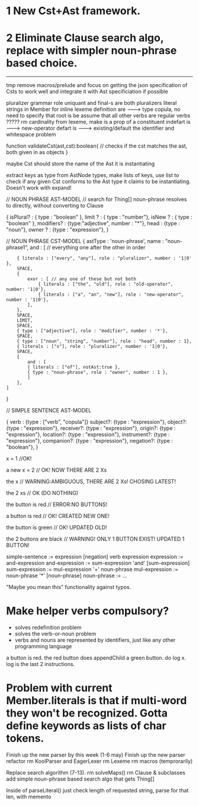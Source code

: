 
# 1 New Cst+Ast framework.
# 2 Eliminate Clause search algo, replace with simpler noun-phrase based choice.

-----

tmp remove macros/prelude and focus on getting the json specification of Csts to work well and integrate it with Ast specificiation if possible

pluralizer grammar role
uniquant and final-s are both pluralizers
literal strings in Member for inline lexeme definition
are ---> type copula, no need to specify that root is be
assume that all other verbs are regular verbs ?????
rm cardinality from lexeme, make is a prop of a constituent
indefart is ---> new-operator
defart is ---> existing/default
the identifier and whitespace problem



function validateCst(ast,cst):boolean{
	// checks if the cst matches the ast, both given in as objects
}


maybe Cst should store the name of the Ast it is instantiating


extract keys as type from AstNode types, make lists of keys, use list to check if any given Cst conforms to the Ast type it claims to be instantiating. Doesn't work with expand!

// NOUN PHRASE AST-MODEL
// search for Thing[] noun-phrase resolves to directly, without converting to Clause

{
  isPlural? : { type : "boolean"  },
  limit ? : { type : "number"},
  isNew ? : { type : "boolean" },
  modifiers? : {type:"adjective", number : "*"},
  head : {type : "noun"},
  owner ? : {type : "expression"},
}


// NOUN PHRASE CST-MODEL
{
	astType : 'noun-phrase',
	name : "noun-phrase1",
	and :	[ // everything one after the other in order

		{ literals : ["every", "any"], role : "pluralizer", number : '1|0' },
		SPACE,
		{
			exor : [ // any one of these but not both
				{ literals : ["the", "old"], role : "old-operator", number: '1|0'},
				{ literals : ["a", "an", "new"], role : "new-operator", number : '1|0'},
			],
		},
		SPACE,
		LIMIT,
		SPACE,
		{ type : ["adjective"], role : "modifier", number : '*'},
		SPACE,
		{ type : ["noun", "string", "number"], role : "head", number : 1},
		{ literals : ["s"], role : "pluralizer", number : '1|0'},
		SPACE,
		{	
			and : [
			{ literals : ["of"], notAst:true },
			{ type : "noun-phrase", role : "owner", number : 1 },
			]
		},
	]
}



// SIMPLE SENTENCE AST-MODEL

{
  verb : {type : ["verb", "copula"]}
  subject?: {type : "expression"},
  object?: {type : "expression"},
  receiver?: {type : "expression"},
  origin?: {type : "expression"},
  location?: {type : "expression"},
  instrument?: {type : "expression"},
  companion?: {type : "expression"},
  negation?: {type : "boolean"},
}


x = 1 //OK!

a new x = 2 // OK! NOW THERE ARE 2 Xs

the x // WARNING:AMBIGUOUS, THERE ARE 2 Xs! CHOSING LATEST!

the 2 xs // OK (DO NOTHING)

the button is red // ERROR:NO BUTTONS!

a button is red // OK! CREATED NEW ONE!

the button is green // OK! UPDATED OLD!

the 2 buttons are black // WARNING! ONLY 1 BUTTON EXIST! UPDATED 1 BUTTON!



simple-sentence := expression [negation] verb expression 
expression := and-expression
and-expression := sum-expression 'and' [sum-expression]
sum-expression := mul-expression '+' noun-phrase
mul-expression := noun-phrase '*' [noun-phrase]
noun-phrase := ...


"Maybe you mean this" functionality against typos.


# Make helper verbs compulsory?
* solves redefinition problem
* solves the verb-or-noun problem
* verbs and nouns are represented by identifiers, just like any other programming language

a button is red.
the red button does appendChild a green button.
do log x.
log is the last 2 instructions.


# Problem with current Member.literals is that if multi-word they won't be recognized. Gotta define keywords as lists of char tokens.


Finish up the new parser by this week (1-6 may)
	Finish up the new parser
	refactor
	rm KoolParser and EagerLexer
	rm Lexeme
	rm macros (temprorarily)


Replace search algorithm (7-13).
	rm solveMaps()
	rm Clause & subclasses
	add simple noun-phrase based search algo that gets Thing[]



Inside of parseLiteral() just check length of requested string, parse for that len, with memento